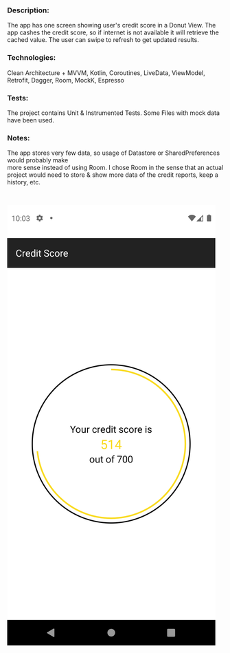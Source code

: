 ### Description:

The app has one screen showing user's credit score in a Donut View. The app cashes
the credit score, so if internet is not available it will retrieve the cached value.
The user can swipe to refresh to get updated results.

### Technologies:

Clean Architecture + MVVM, Kotlin, Coroutines, LiveData, ViewModel, Retrofit, Dagger, 
Room, MockK, Espresso

### Tests:

The project contains Unit & Instrumented Tests. Some Files with mock data have been used.

### Notes:

The app stores very few data, so usage of Datastore or SharedPreferences would probably make  
more sense instead of using Room. I chose Room in the sense that an actual project would need 
to store & show more data of the credit reports, keep a history, etc.

&nbsp;

![Alt text](screenshots/img.png?raw=true "app screenshot")